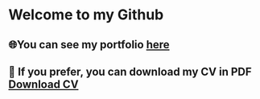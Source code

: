 # Welcome to my Github

## :globe_with_meridians:You can see my portfolio [here](https://adrianlozanomartinez.github.io/portfolio/)

## :page_facing_up: If you prefer, you can download my CV in PDF <a href="Adrian_Lozano_Martinez.pdf" download="Adrian_Lozano_Martinez.pdf" target="_blank">Download CV</a>

